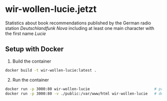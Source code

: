 # wir-wollen-lucie.jetzt

Statistics about book recommendations published by the German radio station _Deutschlandfunk Nova_ including at least one main character with the first name _Lucie_

## Setup with Docker

1. Build the container

```bash
docker build -t wir-wollen-lucie:latest .
```

2. Run the container

```bash
docker run -p 3000:80 wir-wollen-lucie                             # production
docker run -p 3000:80 -v ./public:/var/www/html wir-wollen-lucie   # development
```
